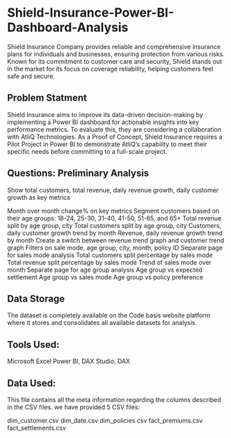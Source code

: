 # Shield-Insurance-Power-BI-Dashboard-Analysis
Shield Insurance Company provides reliable and comprehensive insurance plans for individuals and businesses, ensuring protection from various risks. Known for its commitment to customer care and security, Shield stands out in the market for its focus on coverage reliability, helping customers feel safe and secure.

## Problem Statment
Shield Insurance aims to improve its data-driven decision-making by implementing a Power BI dashboard for actionable insights into key performance metrics. To evaluate this, they are considering a collaboration with AtliQ Technologies. As a Proof of Concept, Shield Insurance requires a Pilot Project in Power BI to demonstrate AtliQ’s capability to meet their specific needs before committing to a full-scale project.

## Questions: Preliminary Analysis
Show total customers, total revenue, daily revenue growth, daily customer growth as key metrics

Month over month change% on key metrics
Segment customers based on their age groups: 18-24, 25-30, 31-40, 41-50, 51-65, and 65+
Total revenue split by age group, city
Total customers split by age group, city
Customers, daily customer growth trend by month
Revenue, daily revenue growth trend by month
Create a switch between revenue trend graph and customer trend graph
Filters on sale mode, age group, city, month, policy ID
Separate page for sales mode analysis
Total customers split percentage by sales mode
Total revenue split percentage by sales mode
Trend of sales mode over month
Separate page for age group analysis
Age group vs expected settlement
Age group vs sales mode
Age group vs policy preference

## Data Storage
The dataset is completely available on the Code basis website platform where it stores and consolidates all available datasets for analysis.

## Tools Used:
Microsoft Excel
Power BI, DAX Studio, DAX

## Data Used:
This file contains all the meta information regarding the columns described in the CSV files. we have provided 5 CSV files:

dim_customer.csv
dim_date.csv
dim_policies.csv
fact_premiums.csv
fact_settlements.csv
